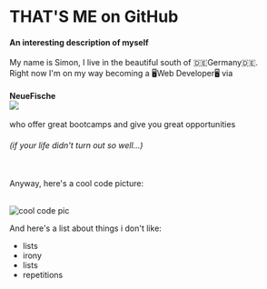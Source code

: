 # THAT'S ME on GitHub
#### An interesting description of myself

My name is Simon, I live in the beautiful south of 🇩🇪Germany🇩🇪.<br>
Right now I'm on my way becoming a 🖥Web Developer🖥 via <br>
<br>
**NeueFische** <br>
![](https://lh4.googleusercontent.com/-d9ZHn_yQhkk/AAAAAAAAAAI/AAAAAAAAAAA/rHKUrekBSrw/s88-p-k-no-ns-nd/photo.jpg)<br><br>
who offer great bootcamps and give you great opportunities
###### (if your life didn't turn out so well...)
<br>
Anyway, here's a cool code picture:<br><br>

![cool code pic](https://pixabay.com/get/g1d38675a2a253a0b9fe832994c4f952d06b1e31e73f6fb6de6e3fb7ec0617f6f137cb52a221798c9112c09b9ca9c8aac5d60b9a878bb00d77b54074c67a564430a469026324435ba0e7c5eec4bb6a3cc_640.jpg)


And here's a list about things i don't like:
- lists
- irony
- lists
- repetitions
